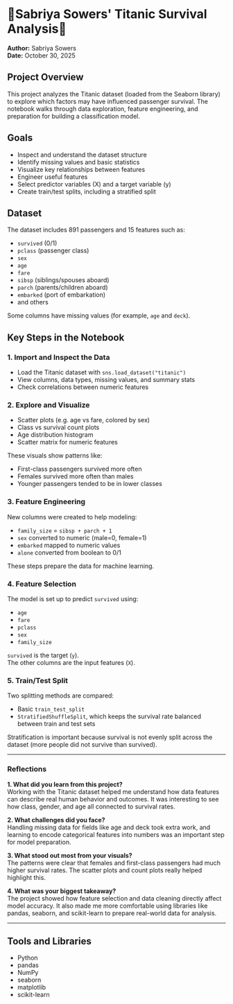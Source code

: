# 🔹Sabriya Sowers' Titanic Survival Analysis🔹

**Author:** Sabriya Sowers  
**Date:** October 30, 2025  

## Project Overview
This project analyzes the Titanic dataset (loaded from the Seaborn library) to explore which factors may have influenced passenger survival. The notebook walks through data exploration, feature engineering, and preparation for building a classification model.

## Goals
- Inspect and understand the dataset structure
- Identify missing values and basic statistics
- Visualize key relationships between features
- Engineer useful features
- Select predictor variables (X) and a target variable (y)
- Create train/test splits, including a stratified split

## Dataset
The dataset includes 891 passengers and 15 features such as:
- `survived` (0/1)
- `pclass` (passenger class)
- `sex`
- `age`
- `fare`
- `sibsp` (siblings/spouses aboard)
- `parch` (parents/children aboard)
- `embarked` (port of embarkation)
- and others

Some columns have missing values (for example, `age` and `deck`).

## Key Steps in the Notebook

### 1. Import and Inspect the Data
- Load the Titanic dataset with `sns.load_dataset("titanic")`
- View columns, data types, missing values, and summary stats
- Check correlations between numeric features

### 2. Explore and Visualize
- Scatter plots (e.g. age vs fare, colored by sex)
- Class vs survival count plots
- Age distribution histogram
- Scatter matrix for numeric features

These visuals show patterns like:
- First-class passengers survived more often
- Females survived more often than males
- Younger passengers tended to be in lower classes

### 3. Feature Engineering
New columns were created to help modeling:
- `family_size` = `sibsp + parch + 1`
- `sex` converted to numeric (male=0, female=1)
- `embarked` mapped to numeric values
- `alone` converted from boolean to 0/1

These steps prepare the data for machine learning.

### 4. Feature Selection
The model is set up to predict `survived` using:
- `age`
- `fare`
- `pclass`
- `sex`
- `family_size`

`survived` is the target (`y`).  
The other columns are the input features (`X`).

### 5. Train/Test Split
Two splitting methods are compared:
- Basic `train_test_split`
- `StratifiedShuffleSplit`, which keeps the survival rate balanced between train and test sets

Stratification is important because survival is not evenly split across the dataset (more people did not survive than survived).

---

### Reflections

**1. What did you learn from this project?**  
Working with the Titanic dataset helped me understand how data features can describe real human behavior and outcomes. It was interesting to see how class, gender, and age all connected to survival rates.  

**2. What challenges did you face?**  
Handling missing data for fields like age and deck took extra work, and learning to encode categorical features into numbers was an important step for model preparation.  

**3. What stood out most from your visuals?**  
The patterns were clear that females and first-class passengers had much higher survival rates. The scatter plots and count plots really helped highlight this.

**4. What was your biggest takeaway?**  
The project showed how feature selection and data cleaning directly affect model accuracy. It also made me more comfortable using libraries like pandas, seaborn, and scikit-learn to prepare real-world data for analysis.

---

## Tools and Libraries
- Python
- pandas
- NumPy
- seaborn
- matplotlib
- scikit-learn